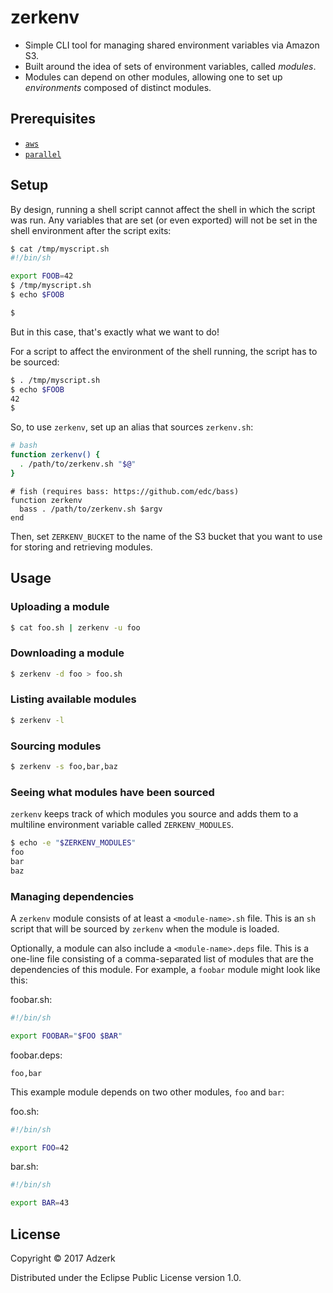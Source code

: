 # zerkenv

* Simple CLI tool for managing shared environment variables via Amazon S3.
* Built around the idea of sets of environment variables, called _modules_.
* Modules can depend on other modules, allowing one to set up _environments_
  composed of distinct modules.

## Prerequisites

* [`aws`](https://aws.amazon.com/cli/)
* [`parallel`](https://www.gnu.org/software/parallel/)

## Setup

By design, running a shell script cannot affect the shell in which the script
was run. Any variables that are set (or even exported) will not be set in the
shell environment after the script exits:

```bash
$ cat /tmp/myscript.sh
#!/bin/sh

export FOOB=42
$ /tmp/myscript.sh
$ echo $FOOB

$
```

But in this case, that's exactly what we want to do!

For a script to affect the environment of the shell running, the script has to
be sourced:

```bash
$ . /tmp/myscript.sh
$ echo $FOOB
42
$
```

So, to use `zerkenv`, set up an alias that sources `zerkenv.sh`:

```bash
# bash
function zerkenv() {
  . /path/to/zerkenv.sh "$@"
}
```

```fish
# fish (requires bass: https://github.com/edc/bass)
function zerkenv
  bass . /path/to/zerkenv.sh $argv
end
```

Then, set `ZERKENV_BUCKET` to the name of the S3 bucket that you want to use for
storing and retrieving modules.

## Usage

### Uploading a module

```bash
$ cat foo.sh | zerkenv -u foo
```

### Downloading a module

```bash
$ zerkenv -d foo > foo.sh
```

### Listing available modules

```bash
$ zerkenv -l
```

### Sourcing modules

```bash
$ zerkenv -s foo,bar,baz
```

### Seeing what modules have been sourced

`zerkenv` keeps track of which modules you source and adds them to a multiline
environment variable called `ZERKENV_MODULES`.

```bash
$ echo -e "$ZERKENV_MODULES"
foo
bar
baz
```

### Managing dependencies

A `zerkenv` module consists of at least a `<module-name>.sh` file. This is an
`sh` script that will be sourced by `zerkenv` when the module is loaded.

Optionally, a module can also include a `<module-name>.deps` file. This is a
one-line file consisting of a comma-separated list of modules that are the
dependencies of this module. For example, a `foobar` module might look like
this:

foobar.sh:

```bash
#!/bin/sh

export FOOBAR="$FOO $BAR"
```

foobar.deps:

```
foo,bar
```

This example module depends on two other modules, `foo` and `bar`:

foo.sh:

```bash
#!/bin/sh

export FOO=42
```

bar.sh:

```bash
#!/bin/sh

export BAR=43
```

## License

Copyright © 2017 Adzerk

Distributed under the Eclipse Public License version 1.0.
